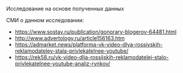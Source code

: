 Исследование на основе полученных данных

СМИ о данном исследовании:
* https://www.sostav.ru/publication/gonorary-blogerov-64481.html
* http://www.advertology.ru/article156163.htm
* https://admarket.news/platforma-vk-video-dlya-rossiyskih-reklamodateley-stala-privlekatelnee-youtube/
* https://rek58.ru/vk-video-dlja-rossijskih-reklamodatelej-stalo-privlekatelnee-youtube-analiz-rynkov/
